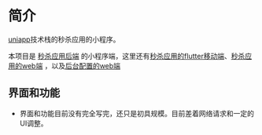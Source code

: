 # 简介
[uniapp](https://uniapp.dcloud.net.cn)技术栈的秒杀应用的小程序。

本项目是 [秒杀应用后端](https://github.com/weiraneve/seckillcloud)
的小程序端，这里还有[秒杀应用的flutter移动端](https://github.com/weiraneve/seckill-deal)、[秒杀应用的web端](https://github.com/weiraneve/seckill-front)
，以及[后台配置的web端](https://github.com/weiraneve/admin-manager)

## 界面和功能
- 界面和功能目前没有完全写完，还只是初具规模。目前差着网络请求和一定的UI调整。